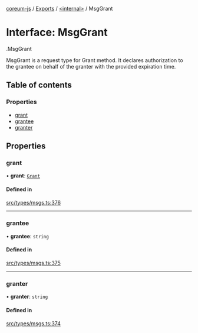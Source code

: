 [coreum-js](../README.md) / [Exports](../modules.md) / [<internal\>](../modules/internal_.md) / MsgGrant

# Interface: MsgGrant

[<internal>](../modules/internal_.md).MsgGrant

MsgGrant is a request type for Grant method. It declares authorization to the grantee
on behalf of the granter with the provided expiration time.

## Table of contents

### Properties

- [grant](internal_.MsgGrant.md#grant)
- [grantee](internal_.MsgGrant.md#grantee)
- [granter](internal_.MsgGrant.md#granter)

## Properties

### grant

• **grant**: [`Grant`](../modules/internal_.md#grant)

#### Defined in

[src/types/msgs.ts:376](https://github.com/PulsaraIO/coreum-js/blob/64a1208/src/types/msgs.ts#L376)

___

### grantee

• **grantee**: `string`

#### Defined in

[src/types/msgs.ts:375](https://github.com/PulsaraIO/coreum-js/blob/64a1208/src/types/msgs.ts#L375)

___

### granter

• **granter**: `string`

#### Defined in

[src/types/msgs.ts:374](https://github.com/PulsaraIO/coreum-js/blob/64a1208/src/types/msgs.ts#L374)
